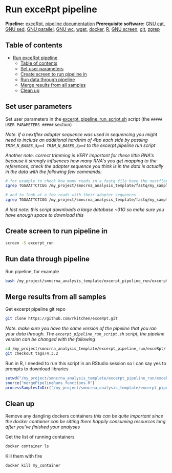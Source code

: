 # Run exceRpt pipeline

**Pipeline:** [exceRpt](https://github.com/rkitchen/exceRpt), [pipeline documentation](https://rkitchen.github.io/exceRpt/)
**Prerequisite software:** [GNU cat](https://www.gnu.org/software/coreutils/manual/html_node/cat-invocation.html), [GNU sed](https://www.gnu.org/software/sed/), [GNU parallel](https://www.gnu.org/software/parallel/), [GNU wc](https://www.gnu.org/software/coreutils/manual/html_node/wc-invocation.html), [wget](https://www.gnu.org/software/wget/), [docker](https://docs.docker.com/get-docker/), [R](https://www.r-project.org/), [GNU screen](https://www.gnu.org/software/screen/), [git](https://git-scm.com/), [zgrep](https://linux.die.net/man/1/zgrep)

## Table of contents

- [Run exceRpt pipeline](#run-excerpt-pipeline)
  - [Table of contents](#table-of-contents)
  - [Set user parameters](#set-user-parameters)
  - [Create screen to run pipeline in](#create-screen-to-run-pipeline-in)
  - [Run data through pipeline](#run-data-through-pipeline)
  - [Merge results from all samples](#merge-results-from-all-samples)
  - [Clean up](#clean-up)

## Set user parameters

Set user parameters in the [excerpt_pipeline_run_script.sh](./excerpt_pipeline_run_script.sh) script (the `##### USER PARAMETERS #####` section)

*Note. if a nextflex adapter sequence was used in sequencing you might need to include an additional hardtrim of 4bp each side by passing `TRIM_N_BASES_5p=4 TRIM_N_BASES_3p=4` to the excerpt pipeline run script*

*Another note. correct trimming is VERY important for these little RNA's because it strongly influences how many RNA's you get mapping to the references, check the adapter sequence you think is in the data is actually in the data with the following few commands:*

```bash
# for example to check how many reads in a fastq file have the nextflex adapter
zgrep TGGAATTCTCGG /my_project/smncrna_analysis_template/fastq/my_sample.fastq.gz | wc -l

# and to look at a few reads with their adapter sequences
zgrep TGGAATTCTCGG /my_project/smncrna_analysis_template/fastq/my_sample.fastq.gz | head
```

*A last note: this script downloads a large database ~31G so make sure you have enough space to download this*

## Create screen to run pipeline in

```bash
screen -S excerpt_run
```

## Run data through pipeline

Run pipeline, for example

```bash
bash /my_project/smncrna_analysis_template/excerpt_pipeline_run/excerpt_pipeline_run_script.sh
```

## Merge results from all samples

Get excerpt pipeline git repo

```bash
git clone https://github.com/rkitchen/exceRpt.git
```

*Note. make sure you have the same version of the pipeline that you ran your data through. The `excerpt_pipeline_run_script.sh` script, the pipeline version can be changed with the following*

```bash
cd /my_project/smncrna_analysis_template/excerpt_pipeline_run/exceRpt/
git checkout tags/4.3.2
```

Run in R, I needed to run this script in an RStudio session so I can say yes to prompts to download libraries

```r
setwd("/my_project/smncrna_analysis_template/excerpt_pipeline_run/exceRpt/")
source("mergePipelineRuns_functions.R")
processSamplesInDir("/my_project/smncrna_analysis_template/excerpt_pipeline_run/exceRpt_output/", "/my_project/smncrna_analysis_template/excerpt_pipeline_run/merged/")
```

## Clean up

Remove any dangling dockers containers *this can be quite important since the docker container can be sitting there happily consuming resources long after you've finished your analyses*

Get the list of running containers

```bash
docker container ls
```

Kill them with fire

```bash
docker kill my_container
```
